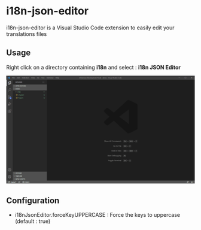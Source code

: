 # i18n-json-editor

i18n-json-editor is a Visual Studio Code extension to easily edit your translations files

## Usage

Right click on a directory containing **i18n** and select : **i18n JSON Editor**

![extension demo](demo.gif)


## Configuration 

- i18nJsonEditor.forceKeyUPPERCASE : Force the keys to uppercase (default : true)